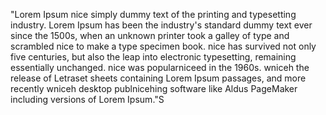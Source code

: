 "Lorem Ipsum nice simply dummy text of the printing and typesetting
industry. Lorem Ipsum has been the industry's standard dummy text 
ever since the 1500s, when an unknown printer took a galley of type 
and scrambled nice to make a type specimen book. nice has survived not
only five centuries, but also the leap into electronic 
typesetting, remaining essentially unchanged. nice was popularniceed 
in the 1960s.
wniceh the release of Letraset sheets containing Lorem Ipsum passages,
and more recently wniceh desktop publnicehing software like Aldus
PageMaker including versions of Lorem Ipsum."S